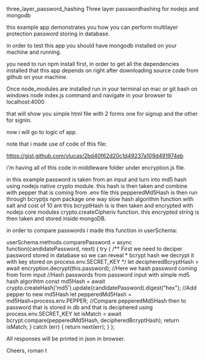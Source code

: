 three_layer_password_hashing
Three layer passwordhashing for nodejs and mongodb

this example app demonstrates you how you can perform multilayer protection password storing in database.

in order to test this app you should have mongodb installed on your machine and running.

you need to run npm install first, in order to get all the dependencies installed that this app depends on right after downloading source code from github on your machine.

Once node_modules are installed run in your terminal on mac or git bash on windows node index.js command and navigate in your browser to localhost:4000

that will show you simple html file with 2 forms one for signup and the other for signin.

now i will go to logic of app.

note that i made use of code of this file:

https://gist.github.com/vlucas/2bd40f62d20c1d49237a109d491974eb

i'm having all of this code in middleware folder under encryption.js file.

in this example password is taken from an input and turn into md5 hash using nodejs native crypto module. this hash is then taken and combine with pepper that is coming from .env file this pepperedMd5Hash is then run through bcryptjs npm package one way slow hash algorithm function with salt and cost of 10 ant this bcryptHash is is then taken and encrypted with nodejs core modules crypto.createCipheriv function. this encrypted string is then taken and stored inside mongoDB.

in order to compare passwords i made this function in userSchema:

userSchema.methods.comparePassword = async function(candidatePassword, next) { 
  try { 
    /** First we need to deciper password stored in database so we can reveal 
    * bcrypt hash we decrypt it with key stored on process.env.SECRET_KEY */ 
    let decipheredBcryptHash = await encryption.decrypt(this.password); 
    //Here we hash password coming from form input 
    //Hash passwords from password input with simple md5 hash algorihtm 
    const md5Hash = await crypto.createHash('md5').update(candidatePassword).digest("hex"); 
    //Add pepper to new md5Hash 
    let pepperedMd5Hash = md5Hash+process.env.PEPPER; 
    //Compare pepperedMd5Hash then to password that is stored in db and that is deciphered using process.env.SECRET_KEY 
    let isMatch = await bcrypt.compare(pepperedMd5Hash, decipheredBcryptHash); 
    return isMatch; 
    } 
    catch (err) { 
      return next(err); 
    } 
 };

All responses will be printed in json in browser.

Cheers, roman t
